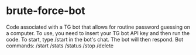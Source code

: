 # brute-force-bot
Code associated with a TG bot that allows for routine password guessing on a computer.
To use, you need to insert your TG bot API key and then run the code.
To start, type /start in the bot's chat. The bot will then respond.
Bot commands:
/start
/stats
/status
/stop
/delete

